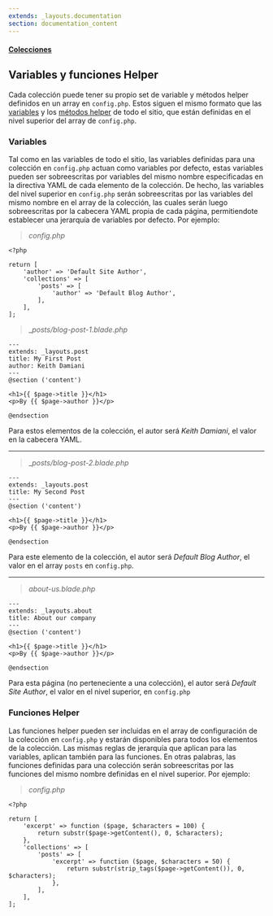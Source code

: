 ```yaml
---
extends: _layouts.documentation
section: documentation_content
---
```


#### [Colecciones](/es/docs/collections)
## Variables y funciones Helper

Cada colección puede tener su propio set de variable y métodos helper definidos en un array en `config.php`. Estos siguen el mismo formato que las [variables](/es/docs/site-variables) y los [métodos helper](/es/docs/helper-methods) de todo el sitio, que están definidas en el nivel superior del array de `config.php`.

### Variables

Tal como en las variables de todo el sitio, las variables definidas para una colección en `config.php` actuan como variables por defecto, estas variables pueden ser sobreescritas por variables del mismo nombre especificadas en la directiva YAML de cada elemento de la colección. De hecho, las variables del nivel superior en `config.php` serán sobreescritas por las variables del mismo nombre en el array de la colección, las cuales serán luego sobreescritas por la cabecera YAML propia de cada página, permitiendote establecer una jerarquía de variables por defecto. Por ejemplo: 

> _config.php_

```
<?php

return [
    'author' => 'Default Site Author',
    'collections' => [
        'posts' => [
            'author' => 'Default Blog Author',
        ],
    ],
];
```

> __posts/blog-post-1.blade.php_

```
---
extends: _layouts.post
title: My First Post
author: Keith Damiani
---
@section ('content')

<h1>{{ $page->title }}</h1>
<p>By {{ $page->author }}</p>

@endsection
```

Para estos elementos de la colección, el autor será *Keith Damiani*, el valor en la cabecera YAML.

---

> __posts/blog-post-2.blade.php_

```
---
extends: _layouts.post
title: My Second Post
---
@section ('content')

<h1>{{ $page->title }}</h1>
<p>By {{ $page->author }}</p>

@endsection
```

Para este elemento de la colección, el autor será *Default Blog Author*, el valor en el array `posts` en `config.php`.

---

> _about-us.blade.php_

```
---
extends: _layouts.about
title: About our company
---
@section ('content')

<h1>{{ $page->title }}</h1>
<p>By {{ $page->author }}</p>

@endsection
```

Para esta página (no perteneciente a una colección), el autor será *Default Site Author*, el valor en el nivel superior, en `config.php`


### Funciones Helper

Las funciones helper pueden ser incluidas en el array de configuración de la colección en `config.php` y estarán disponibles para todos los elementos de la colección. Las mismas reglas de jerarquía que aplican para las variables, aplican también para las funciones. En otras palabras, las funciones definidas para una colección serán sobreescritas por las funciones del mismo nombre definidas en el nivel superior. Por ejemplo: 

> _config.php_

```
<?php

return [
    'excerpt' => function ($page, $characters = 100) {
        return substr($page->getContent(), 0, $characters);
    },
    'collections' => [
        'posts' => [
            'excerpt' => function ($page, $characters = 50) {
                return substr(strip_tags($page->getContent()), 0, $characters);
            },
        ],
    ],
];
```
